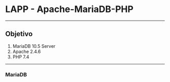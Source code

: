 # LAPP - Apache-MariaDB-PHP

---

## Objetivo

1. MariaDB 10.5 Server
1. Apache 2.4.6
1. PHP 7.4

---

### MariaDB

